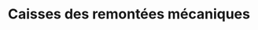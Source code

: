 ---
title: "Caisses des remontées mécaniques"
url: /auron/caisses-des-remontees-mecaniques/
shop: billet
---